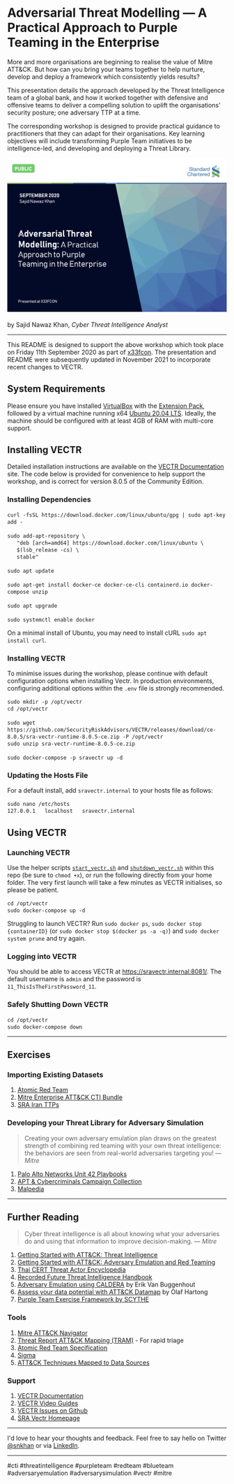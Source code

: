 # Adversarial Threat Modelling — A Practical Approach to Purple Teaming in the Enterprise

More and more organisations are beginning to realise the value of Mitre ATT&CK. But how can you bring your teams together to help nurture, develop and deploy a framework which consistently yields results?

This presentation details the approach developed by the Threat Intelligence team of a global bank, and how it worked together with defensive and offensive teams to deliver a compelling solution to uplift the organisations' security posture; one adversary TTP at a time.

The corresponding workshop is designed to provide practical guidance to practitioners that they can adapt for their organisations. Key learning objectives will include transforming Purple Team initiatives to be intelligence-led, and developing and deploying a Threat Library.


[![Adversarial Threat Modelling — A Practical Approach to Purple Teaming in the Enterprise](./TitleSlide.png "Adversarial Threat Modelling — A Practical Approach to Purple Teaming in the Enterprise")](./Adversarial-Threat-Modelling_Presentation.pdf)

by Sajid Nawaz Khan, _Cyber Threat Intelligence Analyst_

___

This README is designed to support the above workshop which took place on Friday 11th September 2020 as part of [x33fcon](https://www.x33fcon.com/). The presentation and README were subsequently updated in November 2021 to incorporate recent changes to VECTR.

## System Requirements
Please ensure you have installed [VirtualBox](https://www.virtualbox.org) with the [Extension Pack](https://www.virtualbox.org/wiki/Downloads), followed by a virtual machine running x64 [Ubuntu 20.04 LTS](https://wiki.ubuntu.com/Releases). Ideally, the machine should be configured with at least 4GB of RAM with multi-core support.


## Installing VECTR
Detailed installation instructions are available on the [VECTR Documentation](https://docs.vectr.io) site. The code below is provided for convenience to help support the workshop, and is correct for version 8.0.5 of the Community Edition.


### Installing Dependencies
```
curl -fsSL https://download.docker.com/linux/ubuntu/gpg | sudo apt-key add -

sudo add-apt-repository \
   "deb [arch=amd64] https://download.docker.com/linux/ubuntu \
   $(lsb_release -cs) \
   stable"

sudo apt update

sudo apt-get install docker-ce docker-ce-cli containerd.io docker-compose unzip

sudo apt upgrade

sudo systemctl enable docker
```

On a minimal install of Ubuntu, you may need to install cURL `sudo apt install curl`.


### Installing VECTR
To minimise issues during the workshop, please continue with default configuration options when installing Vectr. In production environments, configuring additional options within the `.env` file is strongly recommended.

```
sudo mkdir -p /opt/vectr
cd /opt/vectr

sudo wget https://github.com/SecurityRiskAdvisors/VECTR/releases/download/ce-8.0.5/sra-vectr-runtime-8.0.5-ce.zip -P /opt/vectr
sudo unzip sra-vectr-runtime-8.0.5-ce.zip

sudo docker-compose -p sravectr up -d
```

### Updating the Hosts File
For a default install, add `sravectr.internal` to your hosts file as follows:

```
sudo nano /etc/hosts
127.0.0.1   localhost   sravectr.internal
```

## Using VECTR
### Launching VECTR
Use the helper scripts [`start_vectr.sh`](./start_vectr.sh) and [`shutdown_vectr.sh`](./shutdown_vectr.sh) within this repo (be sure to `chmod +x`), or run the following directly from your home folder. The very first launch will take a few minutes as VECTR initialises, so please be patient.

```
cd /opt/vectr
sudo docker-compose up -d
```

Struggling to launch VECTR? Run `sudo docker ps`, `sudo docker stop {containerID}` (or `sudo docker stop $(docker ps -a -q)`) and `sudo docker system prune` and try again.


### Logging into VECTR
You should be able to access VECTR at https://sravectr.internal:8081/. The default username is `admin` and the password is `11_ThisIsTheFirstPassword_11`.


### Safely Shutting Down VECTR
```
cd /opt/vectr
sudo docker-compose down
```

___

## Exercises
### Importing Existing Datasets
1. [Atomic Red Team](https://github.com/redcanaryco/atomic-red-team/blob/master/atomics/Indexes/index.yaml)
2. [Mitre Enterprise ATT&CK CTI Bundle](https://github.com/mitre/cti/blob/master/enterprise-attack/enterprise-attack.json)
3. [SRA Iran TTPs](https://github.com/SecurityRiskAdvisors/VECTR/blob/master/cti/Iranian_TTP_Bundle_010920.json)

### Developing your Threat Library for Adversary Simulation
> Creating your own adversary emulation plan draws on the greatest strength of combining red teaming with your own threat intelligence: the behaviors are seen from real-world adversaries targeting you! — _Mitre_

1. [Palo Alto Networks Unit 42 Playbooks](https://pan-unit42.github.io/playbook_viewer/)
2. [APT & Cybercriminals Campaign Collection](https://github.com/CyberMonitor/APT_CyberCriminal_Campagin_Collections)
3. [Malpedia](https://malpedia.caad.fkie.fraunhofer.de)

___

## Further Reading
> Cyber threat intelligence is all about knowing what your adversaries do and using that information to improve decision-making. — _Mitre_

1. [Getting Started with ATT&CK: Threat Intelligence](https://medium.com/mitre-attack/getting-started-with-attack-cti-4eb205be4b2f)
2. [Getting Started with ATT&CK: Adversary Emulation and Red Teaming](https://medium.com/mitre-attack/getting-started-with-attack-red-29f074ccf7e3)
3. [Thai CERT Threat Actor Encyclopedia](https://www.thaicert.or.th/downloads/files/A_Threat_Actor_Encyclopedia.pdf)
4. [Recorded Future Threat Intelligence Handbook](https://go.recordedfuture.com/book)
5. [Adversary Emulation using CALDERA](https://www.slideshare.net/erikvanbuggenhout/adversary-emulation-using-caldera) by Erik Van Buggenhout
6. [Assess your data potential with ATT&CK Datamap](https://medium.com/@olafhartong/assess-your-data-potential-with-att-ck-datamap-f44884cfed11) by Olaf Hartong
7. [Purple Team Exercise Framework by SCYTHE](https://www.scythe.io/ptef)


### Tools
1. [Mitre ATT&CK Navigator](https://mitre-attack.github.io/attack-navigator/enterprise/)
2. [Threat Report ATT&CK Mapping (TRAM)](https://github.com/mitre-attack/tram) - For rapid triage
3. [Atomic Red Team Specification](https://github.com/redcanaryco/atomic-red-team/blob/master/atomic_red_team/spec.yaml)
4. [Sigma](https://github.com/Neo23x0/sigma)
5. [ATT&CK Techniques Mapped to Data Sources](https://attack.mitre.org/docs/attack_roadmap_2019.pdf)


### Support
1. [VECTR Documentation](https://docs.vectr.io)
2. [VECTR Video Guides](https://docs.vectr.io/How-To-Videos/)
3. [VECTR Issues on Github](https://github.com/SecurityRiskAdvisors/VECTR/issues)
4. [SRA Vectr Homepage](https://sra.io/vectr/)

---

I'd love to hear your thoughts and feedback. Feel free to say hello on Twitter [@snkhan](https://twitter.com/snkhan?lang=en) or via [LinkedIn](https://uk.linkedin.com/in/sajidnawazkhan).

---

#cti #threatintelligence #purpleteam #redteam #blueteam #adversaryemulation #adversarysimulation #vectr #mitre
